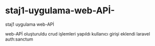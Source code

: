 # staj1-uygulama-web-APİ-
staj1 uygulama web-APİ

web-APİ oluşturuldu 
crud işlemleri yapıldı
kullanıcı girişi eklendi laravel auth:sanctum 


